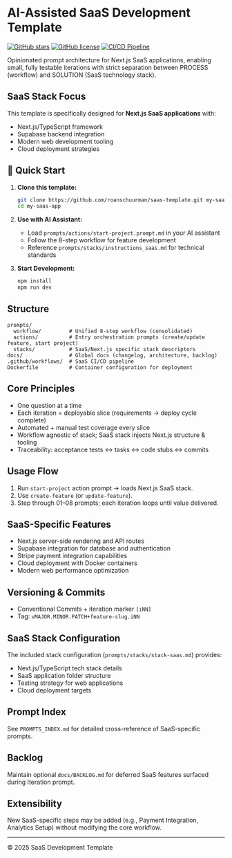 # AI-Assisted SaaS Development Template

[![GitHub stars](https://img.shields.io/github/stars/roanschuurman/saas-template?style=for-the-badge)](https://github.com/roanschuurman/saas-template/stargazers)
[![GitHub license](https://img.shields.io/github/license/roanschuurman/saas-template?style=for-the-badge)](https://github.com/roanschuurman/saas-template/blob/main/LICENSE)
[![CI/CD Pipeline](https://img.shields.io/github/actions/workflow/status/roanschuurman/saas-template/saas-ci.yml?style=for-the-badge&label=CI%2FCD)](https://github.com/roanschuurman/saas-template/actions)

Opinionated prompt architecture for Next.js SaaS applications, enabling small, fully testable iterations with strict separation between PROCESS (workflow) and SOLUTION (SaaS technology stack).

## SaaS Stack Focus

This template is specifically designed for **Next.js SaaS applications** with:
- Next.js/TypeScript framework
- Supabase backend integration
- Modern web development tooling
- Cloud deployment strategies

## 🚀 Quick Start

1. **Clone this template:**
   ```bash
   git clone https://github.com/roanschuurman/saas-template.git my-saas-app
   cd my-saas-app
   ```

2. **Use with AI Assistant:**
   - Load `prompts/actions/start-project.prompt.md` in your AI assistant
   - Follow the 8-step workflow for feature development
   - Reference `prompts/stacks/instructions_saas.md` for technical standards

3. **Start Development:**
   ```bash
   npm install
   npm run dev
   ```

## Structure

```
prompts/
  workflow/         # Unified 8-step workflow (consolidated)
  actions/          # Entry orchestration prompts (create/update feature, start project)
  stacks/           # SaaS/Next.js specific stack descriptors
docs/               # Global docs (changelog, architecture, backlog)
.github/workflows/  # SaaS CI/CD pipeline
Dockerfile          # Container configuration for deployment
```

## Core Principles
- One question at a time
- Each iteration = deployable slice (requirements → deploy cycle complete)
- Automated + manual test coverage every slice
- Workflow agnostic of stack; SaaS stack injects Next.js structure & tooling
- Traceability: acceptance tests ↔ tasks ↔ code stubs ↔ commits

## Usage Flow
1. Run `start-project` action prompt → loads Next.js SaaS stack.
2. Use `create-feature` (or `update-feature`).
3. Step through 01–08 prompts; each iteration loops until value delivered.

## SaaS-Specific Features
- Next.js server-side rendering and API routes
- Supabase integration for database and authentication
- Stripe payment integration capabilities
- Cloud deployment with Docker containers
- Modern web performance optimization

## Versioning & Commits
- Conventional Commits + iteration marker `[iNN]`
- Tag: `vMAJOR.MINOR.PATCH+feature-slug.iNN`

## SaaS Stack Configuration
The included stack configuration (`prompts/stacks/stack-saas.md`) provides:
- Next.js/TypeScript tech stack details
- SaaS application folder structure
- Testing strategy for web applications
- Cloud deployment targets

## Prompt Index
See `PROMPTS_INDEX.md` for detailed cross-reference of SaaS-specific prompts.

## Backlog
Maintain optional `docs/BACKLOG.md` for deferred SaaS features surfaced during Iteration prompt.

## Extensibility
New SaaS-specific steps may be added (e.g., Payment Integration, Analytics Setup) without modifying the core workflow.

---
© 2025 SaaS Development Template
